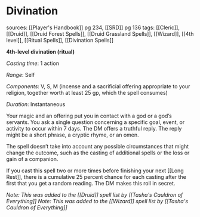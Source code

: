 # Divination
sources: [[Player's Handbook]] pg 234, [[SRD]] pg 136
tags: [[Cleric]], [[Druid]], [[Druid Forest Spells]], [[Druid Grassland Spells]], [[Wizard]], [[4th level]], [[Ritual Spells]], [[Divination Spells]]

**4th-level divination (ritual)**

*Casting time*: 1 action

*Range*: Self

*Components*: V, S, M (incense and a sacrificial offering appropriate to your religion, together worth at least 25 gp, which the spell consumes)

*Duration*: Instantaneous

Your magic and an offering put you in contact with a god or a god’s servants. You ask a single question concerning a specific goal, event, or activity to occur within 7 days. The DM offers a truthful reply. The reply might be a short phrase, a cryptic rhyme, or an omen.

The spell doesn’t take into account any possible circumstances that might change the outcome, such as the casting of additional spells or the loss or gain of a companion.

If you cast this spell two or more times before finishing your next [[Long Rest]], there is a cumulative 25 percent chance for each casting after the first that you get a random reading. The DM makes this roll in secret.

*Note: This was added to the [[Druid]] spell list by [[Tasha's Cauldron of Everything]]*
*Note: This was added to the [[Wizard]] spell list by [[Tasha's Cauldron of Everything]]*